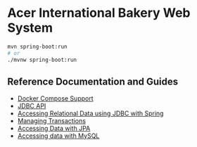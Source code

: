 # Acer International Bakery Web System

```sh
mvn spring-boot:run
# or
./mvnw spring-boot:run
```

## Reference Documentation and Guides

- [Docker Compose Support](https://docs.spring.io/spring-boot/3.4.4/reference/features/dev-services.html#features.dev-services.docker-compose)
- [JDBC API](https://docs.spring.io/spring-boot/3.4.4/reference/data/sql.html)
- [Accessing Relational Data using JDBC with Spring](https://spring.io/guides/gs/relational-data-access/)
- [Managing Transactions](https://spring.io/guides/gs/managing-transactions/)
- [Accessing Data with JPA](https://spring.io/guides/gs/accessing-data-jpa/)
- [Accessing data with MySQL](https://spring.io/guides/gs/accessing-data-mysql/)
